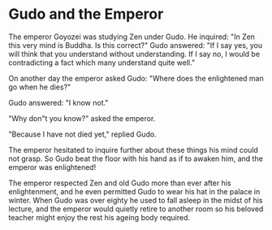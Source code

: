 # Gudo and the Emperor

The emperor Goyozei was studying Zen under Gudo. He inquired: "In Zen this very mind is Buddha. Is this correct?" Gudo answered: "If I say yes, you will think that you understand without understanding. If I say no, I would be contradicting a fact which many understand quite well."

On another day the emperor asked Gudo: "Where does the enlightened man go when he dies?"

Gudo answered: "I know not."

"Why don"t you know?" asked the emperor.

"Because I have not died yet," replied Gudo.

The emperor hesitated to inquire further about these things his mind could not grasp. So Gudo beat the floor with his hand as if to awaken him, and the emperor was enlightened!

The emperor respected Zen and old Gudo more than ever after his enlightenment, and he even permitted Gudo to wear his hat in the palace in winter. When Gudo was over eighty he used to fall asleep in the midst of his lecture, and the emperor would quietly retire to another room so his beloved teacher might enjoy the rest his ageing body required.
